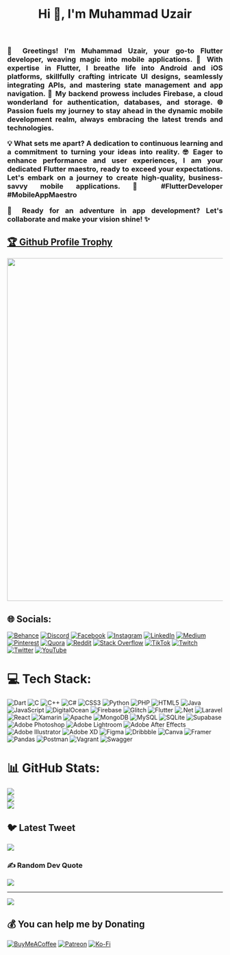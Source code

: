 
<h1 align="center">Hi 👋, I'm Muhammad Uzair</h1><br><h3 align="justify">👋 Greetings! I'm Muhammad Uzair, your go-to Flutter developer, weaving magic into mobile applications. 🚀 With expertise in Flutter, I breathe life into Android and iOS platforms, skillfully crafting intricate UI designs, seamlessly integrating APIs, and mastering state management and app navigation. 🔧 My backend prowess includes Firebase, a cloud wonderland for authentication, databases, and storage. 🌐 Passion fuels my journey to stay ahead in the dynamic mobile development realm, always embracing the latest trends and technologies.

💡 What sets me apart? A dedication to continuous learning and a commitment to turning your ideas into reality. 🤓 Eager to enhance performance and user experiences, I am your dedicated Flutter maestro, ready to exceed your expectations. Let's embark on a journey to create high-quality, business-savvy mobile applications. 🌈 #FlutterDeveloper #MobileAppMaestro

📱 Ready for an adventure in app development? Let's collaborate and make your vision shine! ✨</h3>

<a href="https://github.com/uzairxdev/github-profile-trophy"><h2>🏆 Github Profile Trophy</h2></a>
<a href="https://github.com/uzairxdev/github-profile-trophy">
  <img width=800 src="https://github-profile-trophy.vercel.app/?username=uzairxdev&column=10&theme=gruvbox&no-frame=true"/>
</a>


## 🌐 Socials:
[![Behance](https://img.shields.io/badge/Behance-1769ff?logo=behance&logoColor=white)](https://behance.net/muhammaduzair67) [![Discord](https://img.shields.io/badge/Discord-%237289DA.svg?logo=discord&logoColor=white)](https://discord.gg/uzairxdev#5490) [![Facebook](https://img.shields.io/badge/Facebook-%231877F2.svg?logo=Facebook&logoColor=white)](https://facebook.com/uzairxdev?mibextid=ZbWKwL) [![Instagram](https://img.shields.io/badge/Instagram-%23E4405F.svg?logo=Instagram&logoColor=white)](https://instagram.com/uzairxdev/) [![LinkedIn](https://img.shields.io/badge/LinkedIn-%230077B5.svg?logo=linkedin&logoColor=white)](https://linkedin.com/in/uzairxdev/) [![Medium](https://img.shields.io/badge/Medium-12100E?logo=medium&logoColor=white)](https://medium.com/@uzairstudy321) [![Pinterest](https://img.shields.io/badge/Pinterest-%23E60023.svg?logo=Pinterest&logoColor=white)](https://pinterest.com/uzairstudy321/) [![Quora](https://img.shields.io/badge/Quora-%23B92B27.svg?logo=Quora&logoColor=white)](https://quora.com/profile/https://www.quora.com/profile/Muhammad-Uzair-922) [![Reddit](https://img.shields.io/badge/Reddit-%23FF4500.svg?logo=Reddit&logoColor=white)](https://reddit.com/user/SubstantialServe1948) [![Stack Overflow](https://img.shields.io/badge/-Stackoverflow-FE7A16?logo=stack-overflow&logoColor=white)](https://stackoverflow.com/users/20270579/muhammad-uzair) [![TikTok](https://img.shields.io/badge/TikTok-%23000000.svg?logo=TikTok&logoColor=white)](https://tiktok.com/@uzairxdev) [![Twitch](https://img.shields.io/badge/Twitch-%239146FF.svg?logo=Twitch&logoColor=white)](https://twitch.tv/uzairxdev) [![Twitter](https://img.shields.io/badge/Twitter-%231DA1F2.svg?logo=Twitter&logoColor=white)](https://twitter.com/Uzair089?t=F8ByUPcfWwYsJyqaItqfJA&s=08) [![YouTube](https://img.shields.io/badge/YouTube-%23FF0000.svg?logo=YouTube&logoColor=white)](https://youtube.com/@uzowrites708) 

# 💻 Tech Stack:
![Dart](https://img.shields.io/badge/dart-%230175C2.svg?style=flat&logo=dart&logoColor=white) ![C](https://img.shields.io/badge/c-%2300599C.svg?style=flat&logo=c&logoColor=white) ![C++](https://img.shields.io/badge/c++-%2300599C.svg?style=flat&logo=c%2B%2B&logoColor=white) ![C#](https://img.shields.io/badge/c%23-%23239120.svg?style=flat&logo=c-sharp&logoColor=white) ![CSS3](https://img.shields.io/badge/css3-%231572B6.svg?style=flat&logo=css3&logoColor=white) ![Python](https://img.shields.io/badge/python-3670A0?style=flat&logo=python&logoColor=ffdd54) ![PHP](https://img.shields.io/badge/php-%23777BB4.svg?style=flat&logo=php&logoColor=white) ![HTML5](https://img.shields.io/badge/html5-%23E34F26.svg?style=flat&logo=html5&logoColor=white) ![Java](https://img.shields.io/badge/java-%23ED8B00.svg?style=flat&logo=java&logoColor=white) ![JavaScript](https://img.shields.io/badge/javascript-%23323330.svg?style=flat&logo=javascript&logoColor=%23F7DF1E) ![DigitalOcean](https://img.shields.io/badge/DigitalOcean-%230167ff.svg?style=flat&logo=digitalOcean&logoColor=white) ![Firebase](https://img.shields.io/badge/firebase-%23039BE5.svg?style=flat&logo=firebase) ![Glitch](https://img.shields.io/badge/glitch-%233333FF.svg?style=flat&logo=glitch&logoColor=white) ![Flutter](https://img.shields.io/badge/Flutter-%2302569B.svg?style=flat&logo=Flutter&logoColor=white) ![.Net](https://img.shields.io/badge/.NET-5C2D91?style=flat&logo=.net&logoColor=white) ![Laravel](https://img.shields.io/badge/laravel-%23FF2D20.svg?style=flat&logo=laravel&logoColor=white) ![React](https://img.shields.io/badge/react-%2320232a.svg?style=flat&logo=react&logoColor=%2361DAFB) ![Xamarin](https://img.shields.io/badge/Xamarin-3199DC?style=flat&logo=xamarin&logoColor=white) ![Apache](https://img.shields.io/badge/apache-%23D42029.svg?style=flat&logo=apache&logoColor=white) ![MongoDB](https://img.shields.io/badge/MongoDB-%234ea94b.svg?style=flat&logo=mongodb&logoColor=white) ![MySQL](https://img.shields.io/badge/mysql-%2300f.svg?style=flat&logo=mysql&logoColor=white) ![SQLite](https://img.shields.io/badge/sqlite-%2307405e.svg?style=flat&logo=sqlite&logoColor=white) 	![Supabase](https://img.shields.io/badge/Supabase-3ECF8E?style=flat&logo=supabase&logoColor=white) ![Adobe Photoshop](https://img.shields.io/badge/adobephotoshop-%2331A8FF.svg?style=flat&logo=adobephotoshop&logoColor=white) ![Adobe Lightroom](https://img.shields.io/badge/Adobe%20Lightroom-31A8FF.svg?style=flat&logo=Adobe%20Lightroom&logoColor=white) ![Adobe After Effects](https://img.shields.io/badge/Adobe%20After%20Effects-9999FF.svg?style=flat&logo=Adobe%20After%20Effects&logoColor=white) ![Adobe Illustrator](https://img.shields.io/badge/adobeillustrator-%23FF9A00.svg?style=flat&logo=adobeillustrator&logoColor=white) ![Adobe XD](https://img.shields.io/badge/Adobe%20XD-470137?style=flat&logo=Adobe%20XD&logoColor=#FF61F6) 	![Figma](https://img.shields.io/badge/figma-%23F24E1E.svg?style=flat&logo=figma&logoColor=white) ![Dribbble](https://img.shields.io/badge/Dribbble-EA4C89?style=flat&logo=dribbble&logoColor=white) ![Canva](https://img.shields.io/badge/Canva-%2300C4CC.svg?style=flat&logo=Canva&logoColor=white) ![Framer](https://img.shields.io/badge/Framer-black?style=flat&logo=framer&logoColor=blue) ![Pandas](https://img.shields.io/badge/pandas-%23150458.svg?style=flat&logo=pandas&logoColor=white) ![Postman](https://img.shields.io/badge/Postman-FF6C37?style=flat&logo=postman&logoColor=white) ![Vagrant](https://img.shields.io/badge/vagrant-%231563FF.svg?style=flat&logo=vagrant&logoColor=white) ![Swagger](https://img.shields.io/badge/-Swagger-%23Clojure?style=flat&logo=swagger&logoColor=white)
# 📊 GitHub Stats:
![](https://github-readme-stats.vercel.app/api?username=uzairxdev&theme=radical&hide_border=false&include_all_commits=true&count_private=true)<br/>
![](https://github-readme-streak-stats.herokuapp.com/?user=uzairxdev&theme=radical&hide_border=false)<br/>
![](https://github-readme-stats.vercel.app/api/top-langs/?username=uzairxdev&theme=radical&hide_border=false&include_all_commits=true&count_private=true&layout=compact)

## 🐦 Latest Tweet
[![](https://gtce.itsvg.in/api?username=https://twitter.com/Uzair089?t=F8ByUPcfWwYsJyqaItqfJA&s=08)](https://github.com/VishwaGauravIn/github-twitter-card-embed)

### ✍️ Random Dev Quote
![](https://quotes-github-readme.vercel.app/api?type=vetical&theme=radical)

---
[![](https://visitcount.itsvg.in/api?id=uzairxdev&icon=1&color=0)](https://visitcount.itsvg.in)

  ## 💰 You can help me by Donating
  [![BuyMeACoffee](https://img.shields.io/badge/Buy%20Me%20a%20Coffee-ffdd00?style=for-the-badge&logo=buy-me-a-coffee&logoColor=black)](https://buymeacoffee.com/uzairdev) [![Patreon](https://img.shields.io/badge/Patreon-F96854?style=for-the-badge&logo=patreon&logoColor=white)](https://patreon.com/uzairxdev) [![Ko-Fi](https://img.shields.io/badge/Ko--fi-F16061?style=for-the-badge&logo=ko-fi&logoColor=white)](https://ko-fi.com/uzairxdev#paypalModal) 

  
<!-- Proudly created with GPRM ( https://gprm.itsvg.in ) -->
